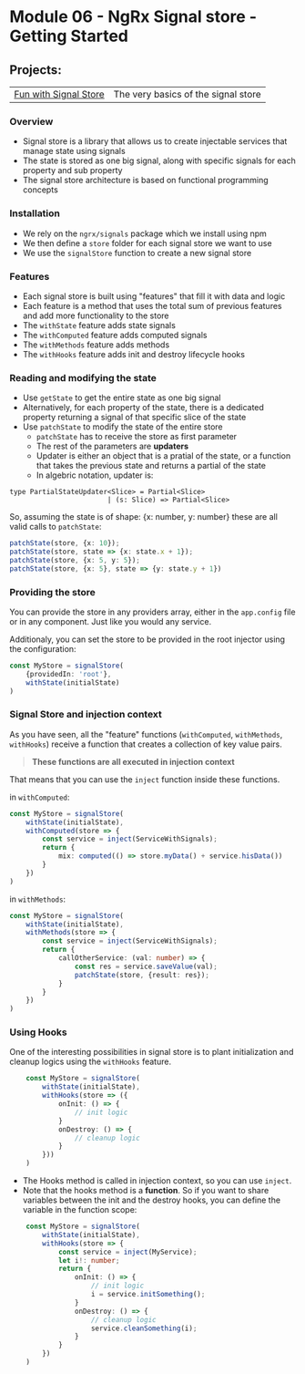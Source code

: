 # Module 06 - NgRx Signal store - Getting Started
## Projects:
|     |     |
| --- | --- |
| [Fun with Signal Store](./projects/fun-with-signal-store/) | The very basics of the signal store |


### Overview
- Signal store is a library that allows us to create injectable services that manage state using signals
- The state is stored as one big signal, along with specific signals for each property and sub property
- The signal store architecture is based on functional programming concepts

### Installation
- We rely on the `ngrx/signals` package which we install using npm
- We then define a `store` folder for each signal store we want to use
- We use the `signalStore` function to create a new signal store

### Features
- Each signal store is built using "features" that fill it with data and logic
- Each feature is a method that uses the total sum of previous features and add more functionality to the store
- The `withState` feature adds state signals
- The `withComputed` feature adds computed signals
- The `withMethods` feature adds methods 
- The `withHooks` feature adds init and destroy lifecycle hooks

### Reading and modifying the state
- Use `getState` to get the entire state as one big signal
- Alternatively, for each property of the state, there is a dedicated property returning a signal of that specific slice of the state
- Use `patchState` to modify the state of the entire store
    - `patchState` has to receive the store as first parameter
    - The rest of the parameters are **updaters**
    - Updater is either an object that is a pratial of the state, or a function that takes the previous state and returns a partial of the state
    - In algebric notation, updater is:

```typesript
type PartialStateUpdater<Slice> = Partial<Slice> 
                        | (s: Slice) => Partial<Slice>
```

So, assuming the state is of shape: {x: number, y: number}
these are all valid calls to `patchState`:

```typescript
patchState(store, {x: 10});
patchState(store, state => {x: state.x + 1});
patchState(store, {x: 5, y: 5});
patchState(store, {x: 5}, state => {y: state.y + 1})
```

### Providing the store
You can provide the store in any providers array, either in the `app.config` file or in any component. Just like you would any service.

Additionaly, you can set the store to be provided in the root injector using the configuration:

```typescript
const MyStore = signalStore(
    {providedIn: 'root'}, 
    withState(initialState)
)
```

### Signal Store and injection context
As you have seen, all the "feature" functions (`withComputed`, `withMethods`, `withHooks`) receive a function that creates a collection of key value pairs. 

>**These functions are all executed in injection context**

That means that you can use the `inject` function inside these functions.

in `withComputed`: 
```typescript
const MyStore = signalStore(
    withState(initialState), 
    withComputed(store => {
        const service = inject(ServiceWithSignals);
        return {
            mix: computed(() => store.myData() + service.hisData())
        }
    })
)
```

in `withMethods`: 
```typescript
const MyStore = signalStore(
    withState(initialState), 
    withMethods(store => {
        const service = inject(ServiceWithSignals);
        return {
            callOtherService: (val: number) => {
                const res = service.saveValue(val);
                patchState(store, {result: res});
            }
        }
    })
)
```


### Using Hooks
One of the interesting possibilities in signal store is to plant initialization and cleanup logics using the `withHooks` feature.

```typescript
    const MyStore = signalStore(
        withState(initialState), 
        withHooks(store => ({
            onInit: () => {
                // init logic
            }
            onDestroy: () => {
                // cleanup logic
            }
        }))
    )
```

- The Hooks method is called in injection context, so you can use `inject`.
- Note that the hooks method is a **function**. So if you want to share variables between the init and the destroy hooks, you can define the variable in the function scope:

```typescript
    const MyStore = signalStore(
        withState(initialState), 
        withHooks(store => {
            const service = inject(MyService);
            let i!: number;
            return {
                onInit: () => {
                    // init logic
                    i = service.initSomething();
                }
                onDestroy: () => {
                    // cleanup logic
                    service.cleanSomething(i);
                }
            }
        })
    )
```
